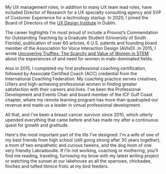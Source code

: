 My UX management roles, in addition to many UX team lead roles, have included Director of Research for a UX specialty consulting agency and SVP of Customer Experience for a technology startup. In 2020, I joined the Board of Directors of the [UX Design Institute](https://www.uxdesigninstitute.com/us) in Dublin.

The career highlights I'm most proud of include a Provost’s Commendation for Outstanding Teaching by a Graduate Student (University of South Florida), publication of over 60 articles, 6 U.S. patents and founding board member of the Association for Voice Interaction Design (AVIxD). In 2015, I wrote [Uncovering Truffles: The Scarcity and Value of Women in STEM](https://www.amazon.co.uk/Uncovering-Truffles-Scarcity-Value-Women/dp/1515304280/ref=sr_1_1?keywords=uncovering+truffles&qid=1585251895&sr=8-1) about the experiences of and need for women in male-dominated fields.

Also in 2015, I completed my first professional coaching certification, followed by Associate Certified Coach (ACC) credential from the International Coaching Federation. My coaching practice serves creatives, UXers and high-achieving professional women in finding greater satisfaction with their careers and lives.  I've been the Professional Development and Events Chair and board member of the ICF Gulf Coast chapter, where my remote learning program has more than quadrupled our revenue and made us a leader in virtual professional development.

All that, and I've been a breast cancer survivor since 2010, which utterly upended everything that came before and has made my after a continuous quest for growth and gratitude. 

Here's the most important part of the life I've designed: I'm a wife of one of my best friends from high school (still going strong after 30 years together), a mom of two empathetic and curious tweens, and the dog mom  of one very friendly Labradoodle. If I’m not working, coaching or mothering, you’ll find me reading, traveling, furrowing my brow with my latest writing project or watching the sunset at our lakehouse as all the sparrows, chickadee, finches and tufted titmice frolic at my bird feeders.